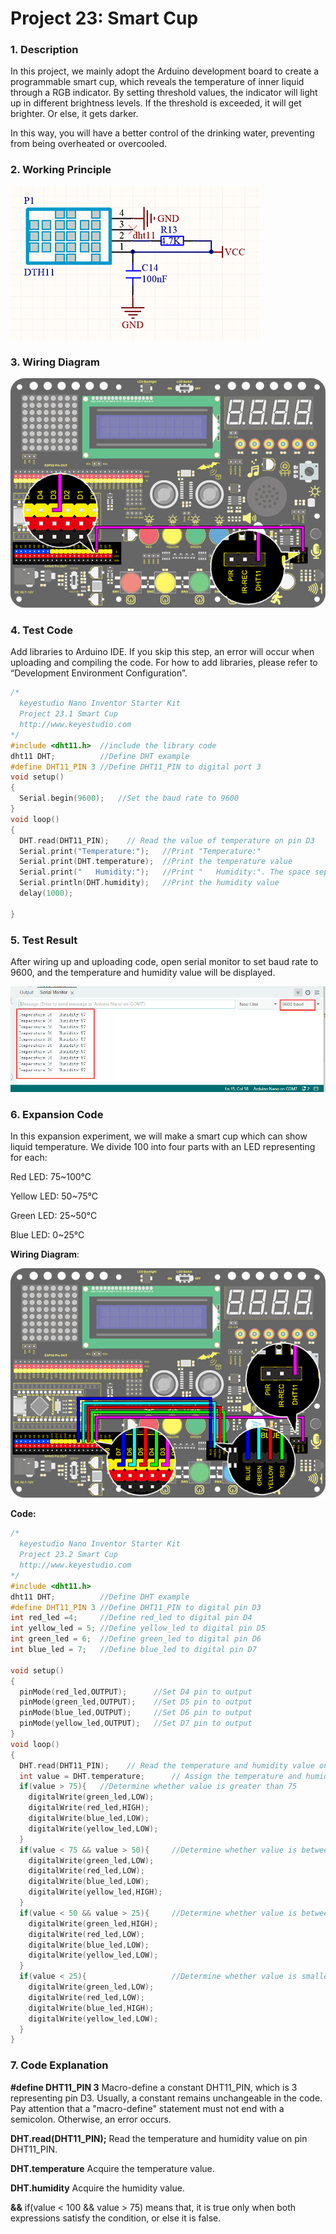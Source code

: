 # **Project 23: Smart Cup**

### **1. Description**
In this project, we mainly adopt the Arduino development board to create a programmable smart cup, which reveals the temperature of inner liquid through a RGB indicator. By setting threshold values, the indicator will light up in different brightness levels. If the threshold is exceeded, it will get brighter. Or else, it gets darker. 

In this way, you will have a better control of the drinking water, preventing from being overheated or overcooled.

### **2. Working Principle**

![Img](media/img-20230225082723.png)

### **3. Wiring Diagram**

![24](./media/24.jpg)

### **4. Test Code**

Add libraries to Arduino IDE. If you skip this step, an error will occur when uploading and compiling the code.
For how to add libraries, please refer to “Development Environment Configuration”. 

```c
/*
  keyestudio Nano Inventor Starter Kit
  Project 23.1 Smart Cup
  http://www.keyestudio.com
*/
#include <dht11.h>  //include the library code
dht11 DHT;			//Define DHT example
#define DHT11_PIN 3 //Define DHT11_PIN to digital port 3
void setup()
{
  Serial.begin(9600);	//Set the baud rate to 9600
}
void loop()
{
  DHT.read(DHT11_PIN);    // Read the value of temperature on pin D3 
  Serial.print("Temperature:");   //Print "Temperature:"
  Serial.print(DHT.temperature);  //Print the temperature value
  Serial.print("   Humidity:");   //Print "   Humidity:". The space separates the two values. 
  Serial.println(DHT.humidity);   //Print the humidity value
  delay(1000);

}
```

### **5. Test Result**

After wiring up and uploading code, open serial monitor to set baud rate to 9600, and the temperature and humidity value will be displayed. 

![image-20230315153711238](media/image-20230315153711238.png)

### **6. Expansion Code**

In this expansion experiment, we will make a smart cup which can show liquid temperature. We divide 100 into four parts with an LED representing for each: 

Red LED: 75~100°C

Yellow LED: 50~75°C

Green LED: 25~50°C

Blue LED: 0~25°C

**Wiring Diagram**:

![25](./media/25.jpg)

**Code:**

```c
/*
  keyestudio Nano Inventor Starter Kit
  Project 23.2 Smart Cup
  http://www.keyestudio.com
*/
#include <dht11.h>  
dht11 DHT;			//Define DHT example
#define DHT11_PIN 3 //Define DHT11_PIN to digital pin D3
int red_led =4;		//Define red_led to digital pin D4
int yellow_led = 5;	//Define yellow_led to digital pin D5
int green_led = 6;	//Define green_led to digital pin D6
int blue_led = 7; 	//Define blue_led to digital pin D7

void setup()
{
  pinMode(red_led,OUTPUT); 		//Set D4 pin to output
  pinMode(green_led,OUTPUT);	//Set D5 pin to output
  pinMode(blue_led,OUTPUT);		//Set D6 pin to output
  pinMode(yellow_led,OUTPUT);	//Set D7 pin to output
}
void loop()
{
  DHT.read(DHT11_PIN);    // Read the temperature and humidity value on pin D3
  int value = DHT.temperature;		// Assign the temperature and humidity value to the variable value
  if(value > 75){	//Determine whether value is greater than 75
    digitalWrite(green_led,LOW);
    digitalWrite(red_led,HIGH);
    digitalWrite(blue_led,LOW);
    digitalWrite(yellow_led,LOW);
  }
  if(value < 75 && value > 50){		//Determine whether value is between 50 and 75
    digitalWrite(green_led,LOW);
    digitalWrite(red_led,LOW);
    digitalWrite(blue_led,LOW);
    digitalWrite(yellow_led,HIGH);
  } 
  if(value < 50 && value > 25){		//Determine whether value is between 25 and 50
    digitalWrite(green_led,HIGH);
    digitalWrite(red_led,LOW);
    digitalWrite(blue_led,LOW);
    digitalWrite(yellow_led,LOW);
  }
  if(value < 25){					//Determine whether value is smaller than 25
    digitalWrite(green_led,LOW);
    digitalWrite(red_led,LOW);
    digitalWrite(blue_led,HIGH);
    digitalWrite(yellow_led,LOW);
  }
}
```

### **7. Code Explanation**

**#define DHT11_PIN 3** 
Macro-define a constant DHT11_PIN, which is 3 representing pin D3. Usually, a constant remains unchangeable in the code. 
Pay attention that a "macro-define" statement must not end with a semicolon. Otherwise, an error occurs. 

**DHT.read(DHT11_PIN);** 
Read the temperature and humidity value on pin DHT11_PIN. 

**DHT.temperature** 
Acquire the temperature value. 

**DHT.humidity** 
Acquire the humidity value. 

**&&** 
if(value < 100 && value > 75) means that, it is true only when both expressions satisfy the condition, or else it is false. 
